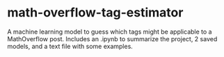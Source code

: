 # math-overflow-tag-estimator
A machine learning model to guess which tags might be applicable to a MathOverflow post.
Includes an .ipynb to summarize the project, 2 saved models, and a text file with some examples.
